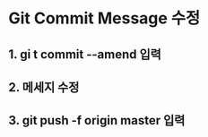 # Git Commit Message 수정

## 1. gi t commit --amend 입력

## 2. 메세지 수정

## 3. git push -f origin master 입력


